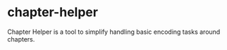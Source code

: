 # chapter-helper
Chapter Helper is a tool to simplify handling basic encoding tasks around chapters.
